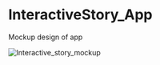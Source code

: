 # InteractiveStory_App

Mockup design of app
 
![Interactive_story_mockup](https://user-images.githubusercontent.com/54318392/194772888-25f04ce5-1be5-4009-aacc-134bb5fec683.png)
